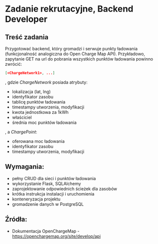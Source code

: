 # Zadanie rekrutacyjne, Backend Developer
## Treść zadania
Przygotować backend, który gromadzi i serwuje punkty ładowania (funkcjonalność analogiczna do Open Charge Map API).
Przykładowo, zapytanie GET na url do pobrania wszystkich punktów ładowania powinno zwrócić:
```json
[<ChargeNetwork1>, ...]
```
, gdzie *ChargeNetwork* posiada atrybuty:
- lokalizacja (lat, lng)
- identyfikator zasobu
- tablicę punktów ładowania *<ChargePoint>*
- timestampy utworzenia, modyfikacji
- kwota jednostkowa za 1kWh
- właściciel *<User>*
- średnia moc punktów ładowania

, a *ChargePoint*:
- oferowana moc ładowania
- identyfikator zasobu
- timestampy utworzenia, modyfikacji


## Wymagania:
- pełny CRUD dla sieci i punktów ładowania
- wykorzystanie Flask, SQLAlchemy
- zaprojektowanie odpowiednich ścieżek dla zasobów
- krótka instrukcja instalacji i uruchomienia
- konteneryzacja projektu
- gromadzenie danych w PostgreSQL

## Źródła:
- Dokumentacja OpenChargeMap - https://openchargemap.org/site/develop/api
